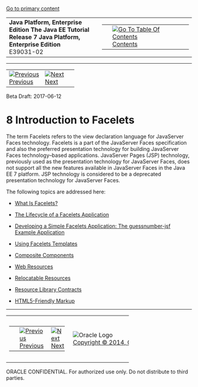 [Go to primary content](#BEGIN)

<table>
<colgroup>
<col width="50%" />
<col width="50%" />
</colgroup>
<tbody>
<tr class="odd">
<td><strong>Java Platform, Enterprise Edition The Java EE Tutorial</strong><br />
<strong>Release 7 Java Platform, Enterprise Edition</strong><br />
E39031-02</td>
<td><table>
<tbody>
<tr class="odd">
<td> </td>
<td><a href="toc.htm"><img src="../../dcommon/gifs/toc.gif" alt="Go To Table Of Contents" /><br />
<span class="icon">Contents</span></a></td>
</tr>
</tbody>
</table></td>
</tr>
</tbody>
</table>

-----

<table>
<tbody>
<tr class="odd">
<td><a href="jsf-intro009.htm"><img src="../../dcommon/gifs/leftnav.gif" alt="Previous" /><br />
<span class="icon">Previous</span></a> </td>
<td><a href="jsf-facelets001.htm"><img src="../../dcommon/gifs/rightnav.gif" alt="Next" /><br />
<span class="icon">Next</span></a></td>
<td> </td>
</tr>
</tbody>
</table>

Beta Draft: 2017-06-12

# 8 Introduction to Facelets

The term Facelets refers to the view declaration language for JavaServer
Faces technology. Facelets is a part of the JavaServer Faces
specification and also the preferred presentation technology for
building JavaServer Faces technology–based applications. JavaServer
Pages (JSP) technology, previously used as the presentation technology
for JavaServer Faces, does not support all the new features available in
JavaServer Faces in the Java EE 7 platform. JSP technology is considered
to be a deprecated presentation technology for JavaServer Faces.

The following topics are addressed here:

  - [What Is Facelets?](jsf-facelets001.htm#GIJTU)

  - [The Lifecycle of a Facelets Application](jsf-facelets002.htm#GIPRR)

  - [Developing a Simple Facelets Application: The guessnumber-jsf
    Example Application](jsf-facelets003.htm#GIPOB)

  - [Using Facelets Templates](jsf-facelets004.htm#GIQXP)

  - [Composite Components](jsf-facelets005.htm#GIQZR)

  - [Web Resources](jsf-facelets006.htm#GIRGM)

  - [Relocatable Resources](jsf-facelets007.htm#BABHGBJI)

  - [Resource Library Contracts](jsf-facelets008.htm#BABHAHDF)

  - [HTML5-Friendly Markup](jsf-facelets009.htm#BABGECCJ)

-----

<table style="width:66%;">
<colgroup>
<col width="33%" />
<col width="0%" />
<col width="33%" />
</colgroup>
<tbody>
<tr class="odd">
<td><table style="width:96%;">
<colgroup>
<col width="0%" />
<col width="48%" />
<col width="48%" />
</colgroup>
<tbody>
<tr class="odd">
<td> </td>
<td><a href="jsf-intro009.htm"><img src="../../dcommon/gifs/leftnav.gif" alt="Previous" /><br />
<span class="icon">Previous</span></a> </td>
<td><a href="jsf-facelets001.htm"><img src="../../dcommon/gifs/rightnav.gif" alt="Next" /><br />
<span class="icon">Next</span></a></td>
</tr>
</tbody>
</table></td>
<td><img src="../../dcommon/gifs/oracle.gif" alt="Oracle Logo" class="copyrightlogo" /> <a href="../../dcommon/html/cpyr.htm"><br />
<span class="copyrightlogo">Copyright © 2014, Oracle and/or its affiliates. All rights reserved.</span></a></td>
<td><table>
<tbody>
<tr class="odd">
<td> </td>
<td><a href="toc.htm"><img src="../../dcommon/gifs/toc.gif" alt="Go To Table Of Contents" /><br />
<span class="icon">Contents</span></a></td>
</tr>
</tbody>
</table></td>
</tr>
</tbody>
</table>

ORACLE CONFIDENTIAL. For authorized use only. Do not distribute to third parties.
